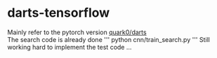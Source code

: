 # darts-tensorflow 
Mainly refer to the pytorch version [quark0/darts](https://github.com/quark0/darts)  
The search code is already done 
'''
python cnn/train_search.py
'''
Still working hard to implement the test code ...
